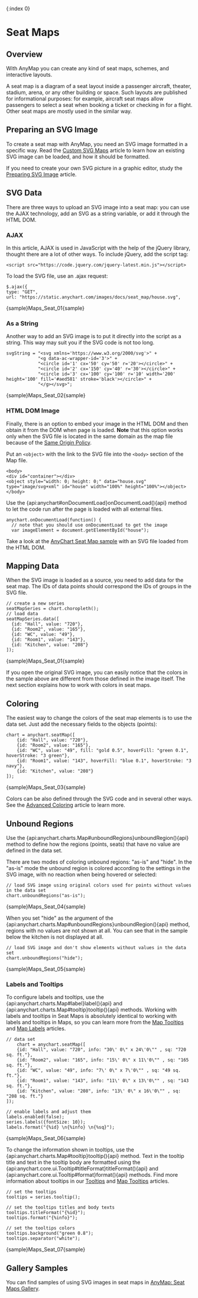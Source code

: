 {:index 0}
# Seat Maps

## Overview

With AnyMap you can create any kind of seat maps, schemes, and interactive layouts.

A seat map is a diagram of a seat layout inside a passenger aircraft, theater, stadium, arena, or any other building or space. Such layouts are published for informational purposes: for example, aircraft seat maps allow passengers to select a seat when booking a ticket or checking in for a flight. Other seat maps are mostly used in the similar way.

## Preparing an SVG Image

To create a seat map with AnyMap, you need an SVG image formatted in a specific way. Read the [Custom SVG Maps](../Custom_SVG_Maps) article to learn how an existing SVG image can be loaded, and how it should be formatted.

If you need to create your own SVG picture in a graphic editor, study the [Preparing SVG Image](Preparing_SVG_Image) article.

## SVG Data

There are three ways to upload an SVG image into a seat map: you can use the AJAX technology, add an SVG as a string variable, or add it through the HTML DOM.

### AJAX

In this article, AJAX is used in JavaScript with the help of the jQuery library, thought there are a lot of other ways. To include jQuery, add the script tag:

```
<script src="https://code.jquery.com/jquery-latest.min.js"></script>
```

To load the SVG file, use an .ajax request:

```
$.ajax({
type: "GET",
url: "https://static.anychart.com/images/docs/seat_map/house.svg",
```

{sample}Maps\_Seat\_01{sample}

### As a String

Another way to add an SVG image is to put it directly into the script as a string. This way may suit you if the SVG code is not too long.

```
svgString = "<svg xmlns='https://www.w3.org/2000/svg'>" +
            "<g data-ac-wrapper-id='3'>" +
            "<circle id='1' cx='50' cy='50' r='20'></circle>" +
            "<circle id='2' cx='150' cy='40' r='30'></circle>" +
            "<circle id='3' cx='100' cy='100' r='10' width='200' height='100' fill='#aed581' stroke='black'></circle>" +
            "</g></svg>";
```

{sample}Maps\_Seat\_02{sample}

### HTML DOM Image

Finally, there is an option to embed your image in the HTML DOM and then obtain it from the DOM when page is loaded. **Note** that this option works only when the SVG file is located in the same domain as the map file because of the [Same Origin Policy](https://developer.mozilla.org/en-US/docs/Web/Security/Same-origin_policy). 

Put an `<object>` with the link to the SVG file into the `<body>` section of the Map file. 

```
<body>
<div id="container"></div>
<object style="width: 0; height: 0;" data="house.svg" type="image/svg+xml" id="house" width="100%" height="100%"></object>
</body>
```

Use the {api:anychart#onDocumentLoad}onDocumentLoad(){api} method to let the code run after the page is loaded with all external files.

```
anychart.onDocumentLoad(function() {
  // note that you should use onDocumentLoad to get the image
  var imageElement = document.getElementById("house");
```
Take a look at the <a href="https://www.anychart.com/demos/seatmap/html-dom-embed.html">AnyChart Seat Map sample</a> with an SVG file loaded from the HTML DOM.

## Mapping Data

When the SVG image is loaded as a source, you need to add data for the seat map. The IDs of data points should correspond the IDs of groups in the SVG file.

```
// create a new series
seatMapSeries = chart.choropleth();
// load data
seatMapSeries.data([
  {id: "Hall", value: "720"},
  {id: "Room2", value: "165"},
  {id: "WC", value: "49"},
  {id: "Room1", value: "143"},
  {id: "Kitchen", value: "208"}
]);
```

{sample}Maps\_Seat\_01{sample}

If you open the original SVG image, you can easily notice that the colors in the sample above are different from those defined in the image itself. The next section explains how to work with colors in seat maps.

## Coloring

The easiest way to change the colors of the seat map elements is to use the data set. Just add the necessary fields to the objects (points):

```
chart = anychart.seatMap([
    {id: "Hall", value: "720"},
    {id: "Room2", value: "165"},
    {id: "WC", value: "49", fill: "gold 0.5", hoverFill: "green 0.1", hoverStroke: "3 green"},
    {id: "Room1", value: "143", hoverFill: "blue 0.1", hoverStroke: "3 navy"},
    {id: "Kitchen", value: "208"}
]);
```

{sample}Maps\_Seat\_03{sample}

Colors can be also defined through the SVG code and in several other ways. See the [Advanced Coloring](Advanced_Coloring) article to learn more.

## Unbound Regions

Use the {api:anychart.charts.Map#unboundRegions}unboundRegion(){api} method to define how the regions (points, seats) that have no value are defined in the data set.

There are two modes of coloring unbound regions: "as-is" and "hide". In the "as-is" mode the unbound region is colored according to the settings in the SVG image, with no reaction when being hovered or selected:

```
// load SVG image using original colors used for points without values in the data set
chart.unboundRegions("as-is");
```

{sample}Maps\_Seat\_04{sample}

When you set "hide" as the argument of the {api:anychart.charts.Map#unboundRegions}unboundRegion(){api} method, regions with no values are not shown at all. You can see that in the sample below the kitchen is not displayed at all.

```
// load SVG image and don't show elements without values in the data set
chart.unboundRegions("hide");
```

{sample}Maps\_Seat\_05{sample}

### Labels and Tooltips

To configure labels and tooltips, use the {api:anychart.charts.Map#label}label(){api} and {api:anychart.charts.Map#tooltip}tooltip(){api} methods. Working with labels and tooltips in Seat Maps is absolutely identical to working with labels and tooltips in Maps, so you can learn more from the [Map Tooltips](../Tooltips) and [Map Labels](../Labels) articles.

```
// data set
    chart = anychart.seatMap([
    {id: "Hall", value: "720", info: "30\' 0\" x 24\'0\"" , sq: "720 sq. ft."},
    {id: "Room2", value: "165", info: "15\' 0\" x 11\'0\"" , sq: "165 sq. ft."},
    {id: "WC", value: "49", info: "7\' 0\" x 7\'0\"" , sq: "49 sq. ft."},
    {id: "Room1", value: "143", info: "11\' 0\" x 13\'0\"" , sq: "143 sq. ft."},
    {id: "Kitchen", value: "208", info: "13\' 0\" x 16\'0\"" , sq: "208 sq. ft."}
]);

// enable labels and adjust them
labels.enabled(false);
series.labels({fontSize: 10});
labels.format("{%id} \n{%info} \n{%sq}");
```

{sample}Maps\_Seat\_06{sample}

To change the information shown in tooltips, use the {api:anychart.charts.Map#tooltip}tooltip(){api} method. Text in the tooltip title and text in the tooltip body are formatted using the {api:anychart.core.ui.Tooltip#titleFormat}titleFormat(){api} and {api:anychart.core.ui.Tooltip#format}format(){api} methods. Find more information about tooltips in our [Tooltips](../../Common_Settings/Tooltip) and [Map Tooltips](../Tooltips) articles.

```
// set the tooltips
tooltips = series.tooltip();

// set the tooltips titles and body texts
tooltips.titleFormat("{%id}");
tooltips.format("{%info}");

// set the tooltips colors
tooltips.background("green 0.8");
tooltips.separator("white");
```

{sample}Maps\_Seat\_07{sample}

## Gallery Samples

You can find samples of using SVG images in seat maps in [AnyMap: Seat Maps Gallery](https://www.anychart.com/products/anymap/gallery/Seat_Maps/).